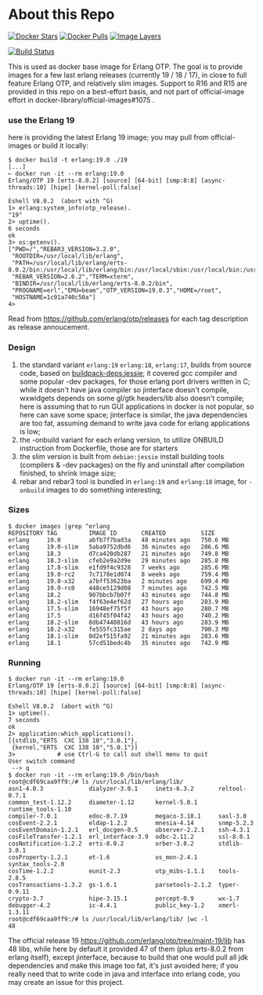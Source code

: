 # About this Repo

[![Docker Stars](https://img.shields.io/docker/stars/_/erlang.svg?style=flat-square)](https://hub.docker.com/_/erlang/)
[![Docker Pulls](https://img.shields.io/docker/pulls/_/erlang.svg?style=flat-square)](https://hub.docker.com/_/erlang/)
[![Image Layers](https://badge.imagelayers.io/erlang:latest.svg)](https://imagelayers.io/?images=erlang:latest 'Show Image Layers at imagelayers.io')

[![Build Status](https://travis-ci.org/c0b/docker-erlang-otp.svg?branch=master)](https://travis-ci.org/c0b/docker-erlang-otp)

This is used as docker base image for Erlang OTP.
The goal is to provide images for a few last erlang releases (currently 19 / 18 / 17), in close to full feature Erlang OTP, and relatively slim images. Support to R16 and R15 are provided in this repo on a best-effort basis, and not part of official-image effort in docker-library/official-images#1075 .

### use the Erlang 19

here is providing the latest Erlang 19 image; you may pull from official-images or build it locally:

```console
$ docker build -t erlang:19.0 ./19
[...]
➸ docker run -it --rm erlang:19.0
Erlang/OTP 19 [erts-8.0.2] [source] [64-bit] [smp:8:8] [async-threads:10] [hipe] [kernel-poll:false]

Eshell V8.0.2  (abort with ^G)
1> erlang:system_info(otp_release).
"19"
2> uptime().
6 seconds
ok
3> os:getenv().
["PWD=/","REBAR3_VERSION=3.2.0",
 "ROOTDIR=/usr/local/lib/erlang",
 "PATH=/usr/local/lib/erlang/erts-8.0.2/bin:/usr/local/lib/erlang/bin:/usr/local/sbin:/usr/local/bin:/usr/sbin:/usr/bin:/sbin:/bin",
 "REBAR_VERSION=2.6.2","TERM=xterm",
 "BINDIR=/usr/local/lib/erlang/erts-8.0.2/bin",
 "PROGNAME=erl","EMU=beam","OTP_VERSION=19.0.3","HOME=/root",
 "HOSTNAME=1c91a740c50a"]
4>
```

Read from https://github.com/erlang/otp/releases for each tag description as release annoucement.

### Design

1. the standard variant `erlang:19` `erlang:18`, `erlang:17`, builds from source code,
   based on [buildpack-deps:jessie](https://hub.docker.com/_/buildpack-deps/);
   it covered gcc compiler and some popular -dev packages, for those erlang port drivers written in C; while it doesn't have java compiler so jinterface doesn't compile, wxwidgets depends on some gl/gtk headers/lib also doesn't compile; here is assuming that to run GUI applications in docker is not popular, so here can save some space; jinterface is similar, the java dependencies are too fat, assuming demand to write java code for erlang applications is low;
2. the -onbuild variant for each erlang version, to utilize ONBUILD instruction from Dockerfile, those are for starters
3. the slim version is built from `debian:jessie` install building tools (compilers & -dev packages) on the fly and uninstall after compilation finished, to shrink image size;
4. rebar and rebar3 tool is bundled in `erlang:19` and `erlang:18` image, for `-onbuild` images to do something interesting;

### Sizes

```console
$ docker images |grep ^erlang
REPOSITORY TAG         IMAGE ID       CREATED          SIZE
erlang     19.0        abfb7f7bad3a   48 minutes ago   750.6 MB
erlang     19.0-slim   5aba9752dbd6   36 minutes ago   286.6 MB
erlang     18.3        d7ca420db287   21 minutes ago   749.8 MB
erlang     18.3-slim   cfeb2e9a2d9e   29 minutes ago   285.8 MB
erlang     17.8-slim   e1fd9f4c9328   7 weeks ago      285.6 MB
erlang     19.0-rc2    7c7178e1d074   8 weeks ago      759.4 MB
erlang     19.0-x32    a7bff53623ba   2 minutes ago    699.4 MB
erlang     19.0-rc0    448ce5129d08   7 minutes ago    742.5 MB
erlang     18.2        907bbcb7b07f   43 minutes ago   744.8 MB
erlang     18.2-slim   f4f63e4ef62d   27 hours ago     283.9 MB
erlang     17.5-slim   16948ef75f5f   43 hours ago     280.7 MB
erlang     17.5        d16f45f04f42   43 hours ago     740.2 MB
erlang     18.2-slim   8db47440816d   43 hours ago     283.9 MB
erlang     18.2-x32    fe555fc315ae   2 days ago       700.3 MB
erlang     18.1-slim   0d2ef515fa92   21 minutes ago   283.6 MB
erlang     18.1        57cd51bedc4b   35 minutes ago   742.9 MB
```

### Running

```console
$ docker run -it --rm erlang:19.0
Erlang/OTP 19 [erts-8.0.2] [source] [64-bit] [smp:8:8] [async-threads:10] [hipe] [kernel-poll:false]

Eshell V8.0.2  (abort with ^G)
1> uptime().
7 seconds
ok
2> application:which_applications().
[{stdlib,"ERTS  CXC 138 10","3.0.1"},
 {kernel,"ERTS  CXC 138 10","5.0.1"}]
3>            # use Ctrl-G to call out shell menu to quit
User switch command
 --> q
$ docker run -it --rm erlang:19.0 /bin/bash
root@cdf69caa9ff9:/# ls /usr/local/lib/erlang/lib/
asn1-4.0.3             dialyzer-3.0.1     inets-6.3.2       reltool-0.7.1
common_test-1.12.2     diameter-1.12      kernel-5.0.1      runtime_tools-1.10
compiler-7.0.1         edoc-0.7.19        megaco-3.18.1     sasl-3.0
cosEvent-2.2.1         eldap-1.2.2        mnesia-4.14       snmp-5.2.3
cosEventDomain-1.2.1   erl_docgen-0.5     observer-2.2.1    ssh-4.3.1
cosFileTransfer-1.2.1  erl_interface-3.9  odbc-2.11.2       ssl-8.0.1
cosNotification-1.2.2  erts-8.0.2         orber-3.8.2       stdlib-3.0.1
cosProperty-1.2.1      et-1.6             os_mon-2.4.1      syntax_tools-2.0
cosTime-1.2.2          eunit-2.3          otp_mibs-1.1.1    tools-2.8.5
cosTransactions-1.3.2  gs-1.6.1           parsetools-2.1.2  typer-0.9.11
crypto-3.7             hipe-3.15.1        percept-0.9       wx-1.7
debugger-4.2           ic-4.4.1           public_key-1.2    xmerl-1.3.11
root@cdf69caa9ff9:/# ls /usr/local/lib/erlang/lib/ |wc -l
48
```

The official release 19 https://github.com/erlang/otp/tree/maint-19/lib has 48 libs, while here by default it provided 47 of them (plus erts-8.0.2 from erlang itself), except jinterface, because to build that one would pull all jdk dependencies and make this image too fat, it's just avoided here; if you really need that to write code in java and interface into erlang code, you may create an issue for this project.